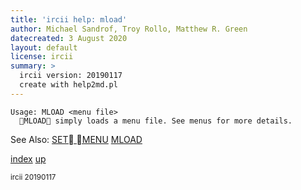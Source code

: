 ```yaml
---
title: 'ircii help: mload'
author: Michael Sandrof, Troy Rollo, Matthew R. Green
datecreated: 3 August 2020
layout: default
license: ircii
summary: >
  ircii version: 20190117
  create with help2md.pl
---
```

```
Usage: MLOAD <menu file>
  MLOAD simply loads a menu file. See menus for more details.

```
See Also:
  [SET MENU](set/menu.html)
  [MLOAD](mload.html)

[index](index.html)
[up](..)

<small> ircii 20190117 </small>
